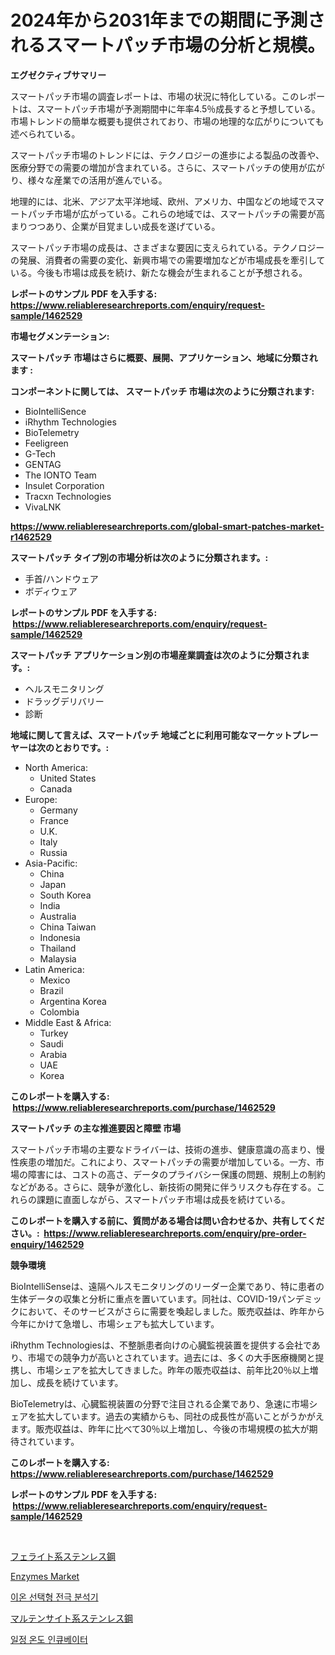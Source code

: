 <p><h1>2024年から2031年までの期間に予測されるスマートパッチ市場の分析と規模。</h1></p><p><strong>エグゼクティブサマリー</strong></p>
<p><p>スマートパッチ市場の調査レポートは、市場の状況に特化している。このレポートは、スマートパッチ市場が予測期間中に年率4.5％成長すると予想している。市場トレンドの簡単な概要も提供されており、市場の地理的な広がりについても述べられている。</p><p>スマートパッチ市場のトレンドには、テクノロジーの進歩による製品の改善や、医療分野での需要の増加が含まれている。さらに、スマートパッチの使用が広がり、様々な産業での活用が進んでいる。</p><p>地理的には、北米、アジア太平洋地域、欧州、アメリカ、中国などの地域でスマートパッチ市場が広がっている。これらの地域では、スマートパッチの需要が高まりつつあり、企業が目覚ましい成長を遂げている。</p><p>スマートパッチ市場の成長は、さまざまな要因に支えられている。テクノロジーの発展、消費者の需要の変化、新興市場での需要増加などが市場成長を牽引している。今後も市場は成長を続け、新たな機会が生まれることが予想される。</p></p>
<p><strong>レポートのサンプル PDF を入手する: <a href="https://www.reliableresearchreports.com/enquiry/request-sample/1462529">https://www.reliableresearchreports.com/enquiry/request-sample/1462529</a></strong></p>
<p><strong>市場セグメンテーション:</strong></p>
<p><strong> スマートパッチ 市場はさらに概要、展開、アプリケーション、地域に分類されます :</strong></p>
<p><strong>コンポーネントに関しては、 スマートパッチ 市場は次のように分類されます: &nbsp;</strong></p>
<p><ul><li>BioIntelliSence</li><li>iRhythm Technologies</li><li>BioTelemetry</li><li>Feeligreen</li><li>G-Tech</li><li>GENTAG</li><li>The IONTO Team</li><li>Insulet Corporation</li><li>Tracxn Technologies</li><li>VivaLNK</li></ul></p>
<p><strong><a href="https://www.reliableresearchreports.com/global-smart-patches-market-r1462529">https://www.reliableresearchreports.com/global-smart-patches-market-r1462529</a></strong></p>
<p><strong> スマートパッチ タイプ別の市場分析は次のように分類されます。:</strong></p>
<p><ul><li>手首/ハンドウェア</li><li>ボディウェア</li></ul></p>
<p><strong>レポートのサンプル PDF を入手する: &nbsp;<a href="https://www.reliableresearchreports.com/enquiry/request-sample/1462529">https://www.reliableresearchreports.com/enquiry/request-sample/1462529</a></strong></p>
<p><strong> スマートパッチ アプリケーション別の市場産業調査は次のように分類されます。:</strong></p>
<p><ul><li>ヘルスモニタリング</li><li>ドラッグデリバリー</li><li>診断</li></ul></p>
<p><strong>地域に関して言えば、スマートパッチ 地域ごとに利用可能なマーケットプレーヤーは次のとおりです。:</strong></p>
<p><ul>
    <li>
        North America:
        <ul>
            <li>United States</li>
            <li>Canada</li>
        </ul>
    </li>
    <li>
        Europe:
        <ul>
            <li>Germany</li>
            <li>France</li>
            <li>U.K.</li>
            <li>Italy</li>
            <li>Russia</li>
        </ul>
    </li>
    <li>
        Asia-Pacific:
        <ul>
            <li>China</li>
            <li>Japan</li>
            <li>South Korea</li>
            <li>India</li>
            <li>Australia</li>
            <li>China Taiwan</li>
            <li>Indonesia</li>
            <li>Thailand</li>
            <li>Malaysia</li>
        </ul>
    </li>
    <li>
        Latin America:
        <ul>
            <li>Mexico</li>
            <li>Brazil</li>
            <li>Argentina Korea</li>
            <li>Colombia</li>
        </ul>
    </li>
    <li>
        Middle East & Africa:
        <ul>
            <li>Turkey</li>
            <li>Saudi</li>
            <li>Arabia</li>
            <li>UAE</li>
            <li>Korea</li>
        </ul>
    </li>
    </ul></p>
<p><strong>このレポートを購入する: &nbsp;<a href="https://www.reliableresearchreports.com/purchase/1462529">https://www.reliableresearchreports.com/purchase/1462529</a></strong></p>
<p><strong>スマートパッチ の主な推進要因と障壁 市場</strong></p>
<p><p>スマートパッチ市場の主要なドライバーは、技術の進歩、健康意識の高まり、慢性疾患の増加だ。これにより、スマートパッチの需要が増加している。一方、市場の障害には、コストの高さ、データのプライバシー保護の問題、規制上の制約などがある。さらに、競争が激化し、新技術の開発に伴うリスクも存在する。これらの課題に直面しながら、スマートパッチ市場は成長を続けている。</p></p>
<p><strong>このレポートを購入する前に、質問がある場合は問い合わせるか、共有してください。:&nbsp; <a href="https://www.reliableresearchreports.com/enquiry/pre-order-enquiry/1462529">https://www.reliableresearchreports.com/enquiry/pre-order-enquiry/1462529</a></strong></p>
<p><strong>競争環境</strong></p>
<p><p>BioIntelliSenseは、遠隔ヘルスモニタリングのリーダー企業であり、特に患者の生体データの収集と分析に重点を置いています。同社は、COVID-19パンデミックにおいて、そのサービスがさらに需要を喚起しました。販売収益は、昨年から今年にかけて急増し、市場シェアも拡大しています。</p><p>iRhythm Technologiesは、不整脈患者向けの心臓監視装置を提供する会社であり、市場での競争力が高いとされています。過去には、多くの大手医療機関と提携し、市場シェアを拡大してきました。昨年の販売収益は、前年比20％以上増加し、成長を続けています。</p><p>BioTelemetryは、心臓監視装置の分野で注目される企業であり、急速に市場シェアを拡大しています。過去の実績からも、同社の成長性が高いことがうかがえます。販売収益は、昨年に比べて30％以上増加し、今後の市場規模の拡大が期待されています。</p></p>
<p><strong>このレポートを購入する: &nbsp; <a href="https://www.reliableresearchreports.com/purchase/1462529">https://www.reliableresearchreports.com/purchase/1462529</a></strong></p>
<p><strong>レポートのサンプル PDF を入手する: &nbsp;<a href="https://www.reliableresearchreports.com/enquiry/request-sample/1462529">https://www.reliableresearchreports.com/enquiry/request-sample/1462529</a></strong><strong></strong></p>
<p>&nbsp;</p>
<p><p><a href="https://github.com/dadanedu33/Market-Research-Report-List-1/blob/main/543047730070.md">フェライト系ステンレス鋼</a></p><p><a href="https://issuu.com/reportprime-2/docs/enzymes-market-size-2030.pptx">Enzymes Market</a></p><p><a href="https://github.com/JackieFauhey9089475/Market-Research-Report-List-1/blob/main/816893527778.md">이온 선택형 전극 분석기</a></p><p><a href="https://github.com/zoetazuur/Market-Research-Report-List-1/blob/main/993602030071.md">マルテンサイト系ステンレス鋼</a></p><p><a href="https://github.com/Howaoole34545/Market-Research-Report-List-1/blob/main/826589127777.md">일정 온도 인큐베이터</a></p></p>